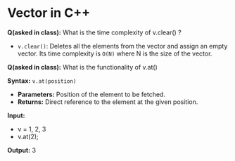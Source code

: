 # Vector in C++

**Q(asked in class):** What is the time complexity of v.clear() ?

- `v.clear()`: Deletes all the elements from the vector and assign an empty vector. Its time complexity is `O(N)` where N is the size of the vector.


**Q(asked in class):** What is the functionality of v.at()

**Syntax:**
`v.at(position)`
- **Parameters:** Position of the element to be fetched.
- **Returns:** Direct reference to the element at the given position.

**Input:**
- v = 1, 2, 3
- v.at(2);
         
**Output:** 3